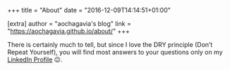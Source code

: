 +++
title = "About"
date = "2016-12-09T14:14:51+01:00"

[extra]
author = "aochagavia&apos;s blog"
link = "https://aochagavia.github.io/about/"
+++
<p>There is certainly much to tell, but since I love the DRY principle (Don&rsquo;t Repeat Yourself), you will find most answers to your questions only on my <a href="https://www.linkedin.com/in/adolfoochagavia/">LinkedIn Profile</a> 😉.</p>